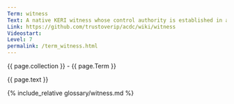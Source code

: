 ```yaml
---
Term: witness
Text: A native KERI witness whose control authority is established in a KEL
Link: https://github.com/trustoverip/acdc/wiki/witness
Videostart: 
Level: 7
permalink: /term_witness.html
---
```


{{ page.collection }} - {{ page.Term }}

   {{ page.text }}

{% include_relative glossary/witness.md %}
